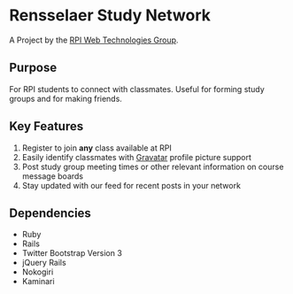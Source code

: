 Rensselaer Study Network
========================
A Project by the [RPI Web Technologies Group](http://webtech.union.rpi.edu/). 

Purpose
-------
For RPI students to connect with classmates. Useful for forming study groups and for making friends.

Key Features
------------
  1. Register to join **any** class available at RPI
  2. Easily identify classmates with [Gravatar](http://en.gravatar.com/) profile picture support
  3. Post study group meeting times or other relevant information on course message boards
  4. Stay updated with our feed for recent posts in your network

Dependencies
------------
  * Ruby
  * Rails
  * Twitter Bootstrap Version 3 
  * jQuery Rails
  * Nokogiri
  * Kaminari
  
